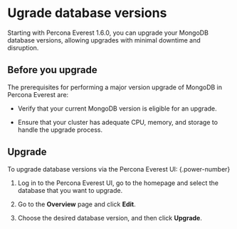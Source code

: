 # Ugrade database versions

Starting with Percona Everest 1.6.0, you can upgrade your MongoDB database versions, allowing upgrades with minimal downtime and disruption.

## Before you upgrade

The prerequisites for performing a major version upgrade of MongoDB in Percona Everest are:

- Verify that your current MongoDB version is eligible for an upgrade.

- Ensure that your cluster has adequate CPU, memory, and storage to handle the upgrade process.

## Upgrade

To upgrade database versions via the Percona Everest UI:
{.power-number}


1. Log in to the Percona Everest UI, go to the homepage and select the database that you want to upgrade. 

2. Go to the **Overview** page and click **Edit**. 

3. Choose the desired database version, and then click **Upgrade**.








